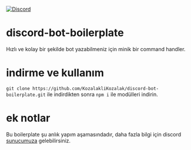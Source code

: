 [![Discord](https://discordapp.com/api/guilds/405324771069394964/embed.png)](https://discord.gg/nb4eYFR)
# discord-bot-boilerplate
Hızlı ve kolay bir şekilde bot yazabilmeniz için minik bir command handler. 

# indirme ve kullanım
```git clone https://github.com/KozalakliKozalak/discord-bot-boilerplate.git```
ile indirdikten sonra 
```npm i``` ile modülleri indirin.

# ek notlar
Bu boilerplate şu anlık yapım aşamasındadır, daha fazla bilgi için discord [sunucumuza](https://discord.gg/nb4eYFR) gelebilirsiniz.





